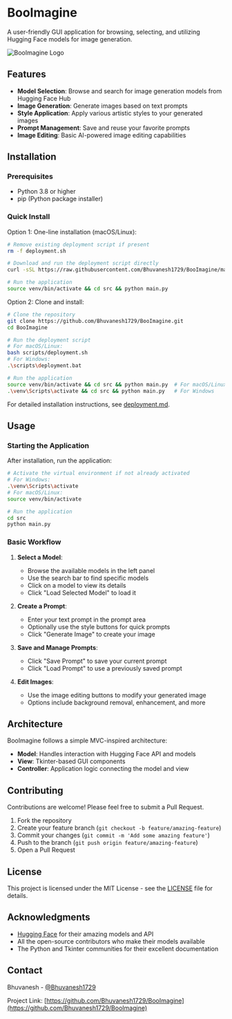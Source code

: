 # BooImagine

A user-friendly GUI application for browsing, selecting, and utilizing Hugging Face models for image generation.

![BooImagine Logo](docs/logo.png)

## Features

- **Model Selection**: Browse and search for image generation models from Hugging Face Hub
- **Image Generation**: Generate images based on text prompts
- **Style Application**: Apply various artistic styles to your generated images
- **Prompt Management**: Save and reuse your favorite prompts
- **Image Editing**: Basic AI-powered image editing capabilities

## Installation

### Prerequisites

- Python 3.8 or higher
- pip (Python package installer)

### Quick Install

Option 1: One-line installation (macOS/Linux):
```bash
# Remove existing deployment script if present
rm -f deployment.sh

# Download and run the deployment script directly
curl -sSL https://raw.githubusercontent.com/Bhuvanesh1729/BooImagine/main/scripts/deployment.sh | bash

# Run the application
source venv/bin/activate && cd src && python main.py
```

Option 2: Clone and install:
```bash
# Clone the repository
git clone https://github.com/Bhuvanesh1729/BooImagine.git
cd BooImagine

# Run the deployment script
# For macOS/Linux:
bash scripts/deployment.sh
# For Windows:
.\scripts\deployment.bat

# Run the application
source venv/bin/activate && cd src && python main.py  # For macOS/Linux
.\venv\Scripts\activate && cd src && python main.py   # For Windows
```

For detailed installation instructions, see [deployment.md](deployment.md).

## Usage

### Starting the Application

After installation, run the application:

```bash
# Activate the virtual environment if not already activated
# For Windows:
.\venv\Scripts\activate
# For macOS/Linux:
source venv/bin/activate

# Run the application
cd src
python main.py
```

### Basic Workflow

1. **Select a Model**:
   - Browse the available models in the left panel
   - Use the search bar to find specific models
   - Click on a model to view its details
   - Click "Load Selected Model" to load it

2. **Create a Prompt**:
   - Enter your text prompt in the prompt area
   - Optionally use the style buttons for quick prompts
   - Click "Generate Image" to create your image

3. **Save and Manage Prompts**:
   - Click "Save Prompt" to save your current prompt
   - Click "Load Prompt" to use a previously saved prompt

4. **Edit Images**:
   - Use the image editing buttons to modify your generated image
   - Options include background removal, enhancement, and more

## Architecture

BooImagine follows a simple MVC-inspired architecture:

- **Model**: Handles interaction with Hugging Face API and models
- **View**: Tkinter-based GUI components
- **Controller**: Application logic connecting the model and view

## Contributing

Contributions are welcome! Please feel free to submit a Pull Request.

1. Fork the repository
2. Create your feature branch (`git checkout -b feature/amazing-feature`)
3. Commit your changes (`git commit -m 'Add some amazing feature'`)
4. Push to the branch (`git push origin feature/amazing-feature`)
5. Open a Pull Request

## License

This project is licensed under the MIT License - see the [LICENSE](LICENSE) file for details.

## Acknowledgments

- [Hugging Face](https://huggingface.co/) for their amazing models and API
- All the open-source contributors who make their models available
- The Python and Tkinter communities for their excellent documentation

## Contact

Bhuvanesh - [@Bhuvanesh1729](https://github.com/Bhuvanesh1729)

Project Link: [https://github.com/Bhuvanesh1729/BooImagine](https://github.com/Bhuvanesh1729/BooImagine)
